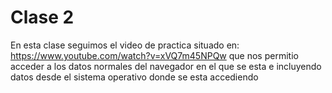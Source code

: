 # Clase 2

En esta clase seguimos el video de practica situado en: https://www.youtube.com/watch?v=xVQ7m45NPQw que nos permitio acceder a los datos normales del navegador en el que se esta e incluyendo datos desde el sistema operativo donde se esta accediendo
